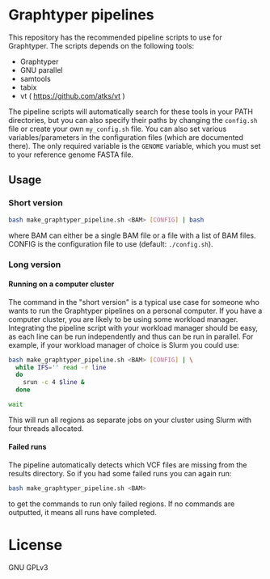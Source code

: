 # Graphtyper pipelines
This repository has the recommended pipeline scripts to use for Graphtyper. The scripts depends on the following tools:
 - Graphtyper
 - GNU parallel
 - samtools
 - tabix
 - vt ( https://github.com/atks/vt )

The pipeline scripts will automatically search for these tools in your PATH directories, but you can also specify their paths by changing the `config.sh` file or create your own `my_config.sh` file. You can also set various variables/parameters in the configuration files (which are documented there). The only required variable is the `GENOME` variable, which you must set to your reference genome FASTA file.

## Usage
### Short version
```sh
bash make_graphtyper_pipeline.sh <BAM> [CONFIG] | bash
```
where BAM can either be a single BAM file or a file with a list of BAM files. CONFIG is the configuration file to use (default: `./config.sh`).

### Long version
#### Running on a computer cluster
The command in the "short version" is a typical use case for someone who wants to run the Graphtyper pipelines on a personal computer. If you have a computer cluster, you are likely to be using some workload manager. Integrating the pipeline script with your workload manager should be easy, as each line can be run independently and thus can be run in parallel. For example, if your workload manager of choice is Slurm you could use:
```sh
bash make_graphtyper_pipeline.sh <BAM> [CONFIG] | \
  while IFS='' read -r line
  do
    srun -c 4 $line &
  done

wait
```

This will run all regions as separate jobs on your cluster using Slurm with four threads allocated.

#### Failed runs
The pipeline automatically detects which VCF files are missing from the results directory. So if you had some failed runs you can again run:
```sh
bash make_graphtyper_pipeline.sh <BAM>
```

to get the commands to run only failed regions. If no commands are outputted, it means all runs have completed.

# License
GNU GPLv3
